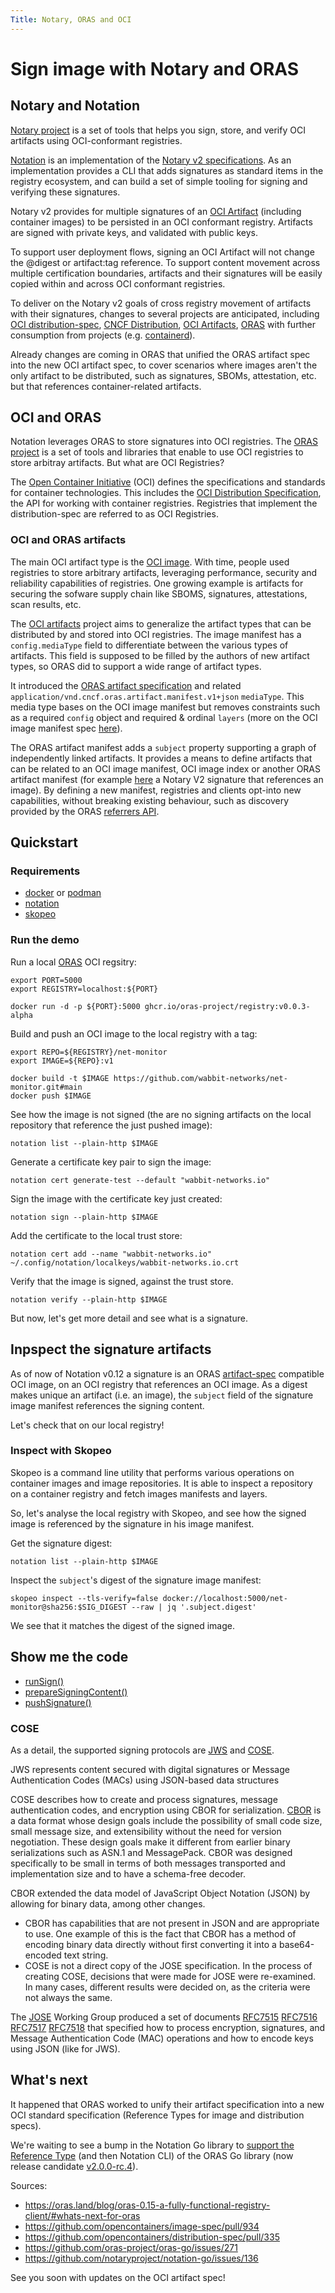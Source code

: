 ```yaml
---
Title: Notary, ORAS and OCI
---
```


# Sign image with Notary and ORAS

## Notary and Notation

[Notary project](https://notaryproject.dev/) is a set of tools that helps you sign, store, and verify OCI artifacts using OCI-conformant registries.

[Notation]() is an implementation of the [Notary v2 specifications](https://github.com/notaryproject/notaryproject).
As an implementation provides a CLI that adds signatures as standard items in the registry ecosystem, and can build a set of simple tooling for signing and verifying these signatures.

Notary v2 provides for multiple signatures of an [OCI Artifact](https://github.com/opencontainers/artifacts) (including container images) to be persisted in an OCI conformant registry.
Artifacts are signed with private keys, and validated with public keys.

To support user deployment flows, signing an OCI Artifact will not change the @digest or artifact:tag reference.
To support content movement across multiple certification boundaries, artifacts and their signatures will be easily copied within and across OCI conformant registries.

To deliver on the Notary v2 goals of cross registry movement of artifacts with their signatures, changes to several projects are anticipated, including [OCI distribution-spec](https://github.com/opencontainers/distribution-spec), [CNCF Distribution](https://github.com/distribution/distribution), [OCI Artifacts](https://github.com/opencontainers/artifacts), [ORAS](https://github.com/oras-project/oras) with further consumption from projects (e.g. [containerd](https://github.com/containerd/containerd)).

Already changes are coming in ORAS that unified the ORAS artifact spec into the new OCI artifact spec, to cover scenarios where images aren't the only artifact to be distributed, such as signatures, SBOMs, attestation, etc. but that references container-related artifacts.

## OCI and ORAS

Notation leverages ORAS to store signatures into OCI registries.
The [ORAS project](https://oras.land/) is a set of tools and libraries that enable to use OCI registries to store arbitray artifacts.
But what are OCI Registries?

The [Open Container Initiative](https://opencontainers.org/) (OCI) defines the specifications and standards for container technologies.
This includes the [OCI Distribution Specification](https://github.com/opencontainers/distribution-spec), the API for working with container registries.
Registries that implement the distribution-spec are referred to as OCI Registries.

### OCI and ORAS artifacts

The main OCI artifact type is the [OCI image](https://github.com/opencontainers/image-spec). With time, people used registries to store arbitrary artifacts, leveraging performance, security and reliability capabilities of registries.
One growing example is artifacts for securing the sofware supply chain like SBOMS, signatures, attestations, scan results, etc.

The [OCI artifacts](https://github.com/opencontainers/artifacts) project aims to generalize the artifact types that can be distributed by and stored into OCI registries. 
The image manifest has a `config.mediaType` field to differentiate between the various types of artifacts.
This field is supposed to be filled by the authors of new artifact types, so ORAS did to support a wide range of artifact types.

It introduced the [ORAS artifact specification](https://github.com/oras-project/artifacts-spec) and related `application/vnd.cncf.oras.artifact.manifest.v1+json` `mediaType`.
This media type bases on the OCI image manifest but removes constraints such as a required `config` object and required & ordinal `layers` (more on the OCI image manifest spec [here](https://github.com/opencontainers/image-spec/blob/main/manifest.md)).

The ORAS artifact manifest adds a `subject` property supporting a graph of independently linked artifacts.
It provides a means to define artifacts that can be related to an OCI image manifest, OCI image index or another ORAS artifact manifest (for example [here](https://github.com/oras-project/artifacts-spec/blob/main/scenarios.md#notary-v2-signatures) a Notary V2 signature that references an image).
By defining a new manifest, registries and clients opt-into new capabilities, without breaking existing behaviour, such as discovery provided by the ORAS [referrers API](https://github.com/oras-project/artifacts-spec/blob/main/manifest-referrers-api.md#manifest-referrers-api).

## Quickstart

### Requirements

- [docker](https://docs.docker.com/engine/reference/commandline/cli/) or [podman](https://docs.podman.io/en/latest/Commands.html)
- [notation](https://github.com/notaryproject/notation/releases)
- [skopeo](https://github.com/containers/skopeo/blob/main/install.md)

### Run the demo

Run a local [ORAS](https://github.com/oras-project) OCI regsitry:

```shell
export PORT=5000
export REGISTRY=localhost:${PORT}

docker run -d -p ${PORT}:5000 ghcr.io/oras-project/registry:v0.0.3-alpha
```

Build and push an OCI image to the local registry with a tag:

```shell
export REPO=${REGISTRY}/net-monitor
export IMAGE=${REPO}:v1

docker build -t $IMAGE https://github.com/wabbit-networks/net-monitor.git#main
docker push $IMAGE
```

See how the image is not signed (the are no signing artifacts on the local repository that reference the just pushed image):

```shell
notation list --plain-http $IMAGE
```

Generate a certificate key pair to sign the image:

```shell
notation cert generate-test --default "wabbit-networks.io"
```

Sign the image with the certificate key just created:

```shell
notation sign --plain-http $IMAGE
```

Add the certificate to the local trust store:

```shell
notation cert add --name "wabbit-networks.io" ~/.config/notation/localkeys/wabbit-networks.io.crt
```

Verify that the image is signed, against the trust store.

```shell
notation verify --plain-http $IMAGE
```

But now, let's get more detail and see what is a signature.

## Inpspect the signature artifacts

As of now of Notation v0.12 a signature is an ORAS [artifact-spec](https://github.com/oras-project/artifacts-spec) compatible OCI image, on an OCI registry that references an OCI image.
As a digest makes unique an artifact (i.e. an image), the `subject` field of the signature image manifest references the signing content.

Let's check that on our local registry!

### Inspect with Skopeo

Skopeo is a command line utility that performs various operations on container images and image repositories.
It is able to inspect a repository on a container registry and fetch images manifests and layers.

So, let's analyse the local registry with Skopeo, and see how the signed image is referenced by the signature in his image manifest.

Get the signature digest:

```shell
notation list --plain-http $IMAGE
```

Inspect the `subject`'s digest of the signature image manifest:

```shell
skopeo inspect --tls-verify=false docker://localhost:5000/net-monitor@sha256:$SIG_DIGEST --raw | jq '.subject.digest'
```

We see that it matches the digest of the signed image.

## Show me the code

- [runSign()](https://github.com/notaryproject/notation/blob/main/cmd/notation/sign.go#L65)
- [prepareSigningContent()](https://github.com/notaryproject/notation/blob/main/cmd/notation/sign.go#L96)
- [pushSignature()](https://github.com/notaryproject/notation/blob/main/cmd/notation/sign.go#L111)

### COSE

As a detail, the supported signing protocols are [JWS](https://www.rfc-editor.org/rfc/rfc7515) and [COSE](https://www.rfc-editor.org/rfc/rfc9052).

JWS represents content secured with digital signatures or Message Authentication Codes (MACs) using JSON-based data structures

COSE describes how to create and process signatures, message authentication codes, and encryption using CBOR for serialization.
[CBOR](https://www.rfc-editor.org/rfc/rfc7049) is a data format whose design goals include the possibility of small code size, small message size, and extensibility without the need for version negotiation. 
These design goals make it different from earlier binary serializations such as ASN.1 and MessagePack.
CBOR was designed specifically to be small in terms of both messages transported and implementation size and to have a schema-free decoder.

CBOR extended the data model of JavaScript Object Notation (JSON) by allowing for binary data, among other changes. 

- CBOR has capabilities that are not present in JSON and are appropriate to use.  One example of this is the fact that CBOR has a method of encoding binary data directly without first converting it into a base64-encoded text string.
- COSE is not a direct copy of the JOSE specification.  In the process of creating COSE, decisions that were made for JOSE were re-examined.  In many cases, different results were decided on, as the criteria were not always the same.

The [JOSE](https://jose.readthedocs.io/en/latest/) Working Group produced a set of documents [RFC7515](https://www.rfc-editor.org/rfc/rfc7515) [RFC7516](https://www.rfc-editor.org/rfc/rfc7516) [RFC7517](https://www.rfc-editor.org/rfc/rfc7517) [RFC7518](https://www.rfc-editor.org/rfc/rfc7518) that specified how to process encryption, signatures, and Message Authentication Code (MAC) operations and how to encode keys using JSON (like for JWS).

## What's next

It happened that ORAS worked to unify their artifact specification into a new OCI standard specification (Reference Types for image and distribution specs).

We're waiting to see a bump in the Notation Go library to [support the Reference Type](https://github.com/notaryproject/notation-go/issues/136) (and then Notation CLI) of the ORAS Go library (now release candidate [v2.0.0-rc.4](https://github.com/oras-project/oras-go/tree/v2.0.0-rc.4)).

Sources:
- https://oras.land/blog/oras-0.15-a-fully-functional-registry-client/#whats-next-for-oras
- https://github.com/opencontainers/image-spec/pull/934
- https://github.com/opencontainers/distribution-spec/pull/335
- https://github.com/oras-project/oras-go/issues/271
- https://github.com/notaryproject/notation-go/issues/136

See you soon with updates on the OCI artifact spec!
